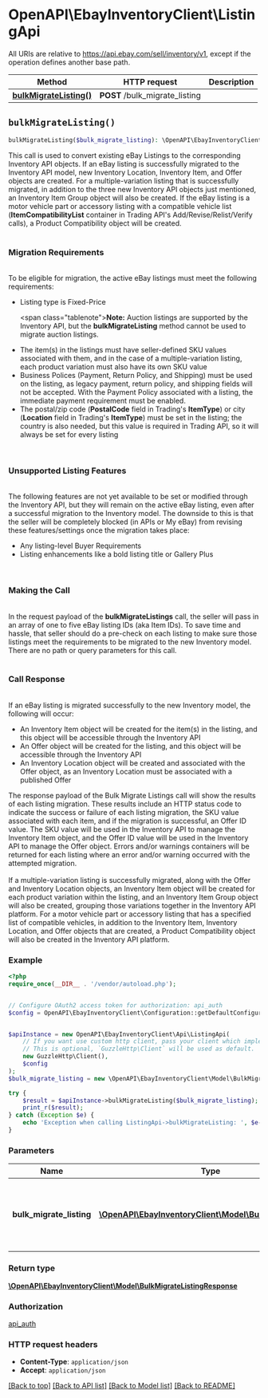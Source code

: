 # OpenAPI\EbayInventoryClient\ListingApi

All URIs are relative to https://api.ebay.com/sell/inventory/v1, except if the operation defines another base path.

| Method | HTTP request | Description |
| ------------- | ------------- | ------------- |
| [**bulkMigrateListing()**](ListingApi.md#bulkMigrateListing) | **POST** /bulk_migrate_listing |  |


## `bulkMigrateListing()`

```php
bulkMigrateListing($bulk_migrate_listing): \OpenAPI\EbayInventoryClient\Model\BulkMigrateListingResponse
```



This call is used to convert existing eBay Listings to the corresponding Inventory API objects. If an eBay listing is successfully migrated to the Inventory API model, new Inventory Location, Inventory Item, and Offer objects are created. For a multiple-variation listing that is successfully migrated, in addition to the three new Inventory API objects just mentioned, an Inventory Item Group object will also be created. If the eBay listing is a motor vehicle part or accessory listing with a compatible vehicle list (<strong>ItemCompatibilityList</strong> container in Trading API's Add/Revise/Relist/Verify calls), a Product Compatibility object will be created.<br/><br/><h3>Migration Requirements</h3><br/>To be eligible for migration, the active eBay listings must meet the following requirements:<ul><li>Listing type is Fixed-Price<p><span class=\"tablenote\"><strong>Note:</strong> Auction listings are supported by the Inventory API, but the <b>bulkMigrateListing</b> method cannot be used to migrate auction listings.</span></p></li><li>The item(s) in the listings must have seller-defined SKU values associated with them, and in the case of a multiple-variation listing, each product variation must also have its own SKU value</li><li>Business Polices (Payment, Return Policy, and Shipping) must be used on the listing, as legacy payment, return policy, and shipping fields will not be accepted. With the Payment Policy associated with a listing, the immediate payment requirement must be enabled.</li><li>The postal/zip code (<strong>PostalCode</strong> field in Trading's <strong>ItemType</strong>) or city (<strong>Location</strong> field in Trading's <strong>ItemType</strong>) must be set in the listing; the country is also needed, but this value is required in Trading API, so it will always be set for every listing</li></ul><br /><h3>Unsupported Listing Features</h3><br/>The following features are not yet available to be set or modified through the Inventory API, but they will remain on the active eBay listing, even after a successful migration to the Inventory model. The downside to this is that the seller will be completely blocked (in APIs or My eBay) from revising these features/settings once the migration takes place:<ul><li>Any listing-level Buyer Requirements</li><li>Listing enhancements like a bold listing title or Gallery Plus</li></ul><br /><h3>Making the Call</h3><br/>In the request payload of the <strong>bulkMigrateListings</strong> call, the seller will pass in an array of one to five eBay listing IDs (aka Item IDs). To save time and hassle, that seller should do a pre-check on each listing to make sure those listings meet the requirements to be migrated to the new Inventory model. There are no path or query parameters for this call.<br/><br/><h3>Call Response</h3><br/>If an eBay listing is migrated successfully to the new Inventory model, the following will occur:<ul><li>An Inventory Item object will be created for the item(s) in the listing, and this object will be accessible through the Inventory API</li><li>An Offer object will be created for the listing, and this object will be accessible through the Inventory API</li><li>An Inventory Location object will be created and associated with the Offer object, as an Inventory Location must be associated with a published Offer</li></ul>The response payload of the Bulk Migrate Listings call will show the results of each listing migration. These results include an HTTP status code to indicate the success or failure of each listing migration, the SKU value associated with each item, and if the migration is successful, an Offer ID value. The SKU value will be used in the Inventory API to manage the Inventory Item object, and the Offer ID value will be used in the Inventory API to manage the Offer object. Errors and/or warnings containers will be returned for each listing where an error and/or warning occurred with the attempted migration.<br/><br/>If a multiple-variation listing is successfully migrated, along with the Offer and Inventory Location objects, an Inventory Item object will be created for each product variation within the listing, and an Inventory Item Group object will also be created, grouping those variations together in the Inventory API platform. For a motor vehicle part or accessory listing that has a specified list of compatible vehicles, in addition to the Inventory Item, Inventory Location, and Offer objects that are created, a Product Compatibility object will also be created in the Inventory API platform.

### Example

```php
<?php
require_once(__DIR__ . '/vendor/autoload.php');


// Configure OAuth2 access token for authorization: api_auth
$config = OpenAPI\EbayInventoryClient\Configuration::getDefaultConfiguration()->setAccessToken('YOUR_ACCESS_TOKEN');


$apiInstance = new OpenAPI\EbayInventoryClient\Api\ListingApi(
    // If you want use custom http client, pass your client which implements `GuzzleHttp\ClientInterface`.
    // This is optional, `GuzzleHttp\Client` will be used as default.
    new GuzzleHttp\Client(),
    $config
);
$bulk_migrate_listing = new \OpenAPI\EbayInventoryClient\Model\BulkMigrateListing(); // \OpenAPI\EbayInventoryClient\Model\BulkMigrateListing | Details of the listings that needs to be migrated into Inventory

try {
    $result = $apiInstance->bulkMigrateListing($bulk_migrate_listing);
    print_r($result);
} catch (Exception $e) {
    echo 'Exception when calling ListingApi->bulkMigrateListing: ', $e->getMessage(), PHP_EOL;
}
```

### Parameters

| Name | Type | Description  | Notes |
| ------------- | ------------- | ------------- | ------------- |
| **bulk_migrate_listing** | [**\OpenAPI\EbayInventoryClient\Model\BulkMigrateListing**](../Model/BulkMigrateListing.md)| Details of the listings that needs to be migrated into Inventory | |

### Return type

[**\OpenAPI\EbayInventoryClient\Model\BulkMigrateListingResponse**](../Model/BulkMigrateListingResponse.md)

### Authorization

[api_auth](../../README.md#api_auth)

### HTTP request headers

- **Content-Type**: `application/json`
- **Accept**: `application/json`

[[Back to top]](#) [[Back to API list]](../../README.md#endpoints)
[[Back to Model list]](../../README.md#models)
[[Back to README]](../../README.md)
